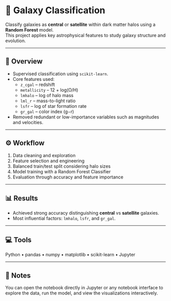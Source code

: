 # 🌌 Galaxy Classification

Classify galaxies as **central** or **satellite** within dark matter halos using a **Random Forest** model.  
This project applies key astrophysical features to study galaxy structure and evolution.

---

## 🔭 Overview
- Supervised classification using `scikit-learn`.  
- Core features used:
  - `z_cgal` – redshift  
  - `metallicity` – 12 + log(O/H)  
  - `lmhalo` – log of halo mass  
  - `lml_r` – mass-to-light ratio  
  - `lsfr` – log of star formation rate  
  - `gr_gal` – color index (g−r)  
- Removed redundant or low-importance variables such as magnitudes and velocities.

---

## ⚙️ Workflow
1. Data cleaning and exploration  
2. Feature selection and engineering  
3. Balanced train/test split considering halo sizes  
4. Model training with a Random Forest Classifier  
5. Evaluation through accuracy and feature importance  

---

## 📊 Results
- Achieved strong accuracy distinguishing **central** vs **satellite** galaxies.  
- Most influential factors: `lmhalo`, `lsfr`, and `gr_gal`.

---

## 💻 Tools
Python • pandas • numpy • matplotlib • scikit-learn • Jupyter  

---

## 🌠 Notes
You can open the notebook directly in Jupyter or any notebook interface to explore the data, run the model, and view the visualizations interactively.
